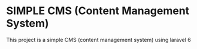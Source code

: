 # SIMPLE CMS (Content Management System)

This project is a simple CMS (content management system) using laravel 6
